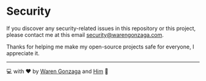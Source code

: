 # Security

If you discover any security-related issues in this repository or this project, please contact me at this email [security@warengonzaga.com](mailto:security@warengonzaga.com).

Thanks for helping me make my open-source projects safe for everyone, I appreciate it.

---

💻 with ❤️ by [Waren Gonzaga](https://warengonzaga.com) and [Him](https://www.youtube.com/watch?v=HHrxS4diLew&t=44s) 🙏